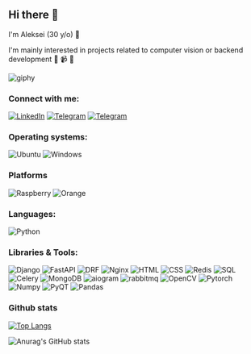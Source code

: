 ## Hi there 👋

I'm Aleksei (30 y/o) :monocle_face:

I'm mainly interested in projects related to computer vision or backend development :snake: :video_camera: :floppy_disk:
 
![giphy](https://media.giphy.com/media/l0Iy9iqThC2ueLTkA/giphy.gif)


### Connect with me:
<a href="https://www.linkedin.com/in/alekseiartamonov/">
<img alt="LinkedIn" src="https://img.shields.io/badge/LinkedIn-0077B5?style=for-the-badge&logo=linkedin&logoColor=white"></a>
<a href="https://t.me/Lefanatedememes">
<img alt="Telegram" src="https://img.shields.io/badge/Telegram-2CA5E0?style=for-the-badge&logo=telegram&logoColor=white"></a>
<a href="mailto:alexis.artamonov@gmail.com">
<img alt="Telegram" src="https://img.shields.io/badge/Gmail-D14836?style=for-the-badge&logo=gmail&logoColor=white"></a>

### Operating systems:
<img alt="Ubuntu" src="https://img.shields.io/badge/Ubuntu-E95420?style=for-the-badge&logo=ubuntu&logoColor=white"> <img alt="Windows" src="https://img.shields.io/badge/Windows-0078D6?style=for-the-badge&logo=windows&logoColor=white">

### Platforms
<img alt="Raspberry" src="https://img.shields.io/badge/Raspberry%20Pi-A22846?style=for-the-badge&logo=Raspberry%20Pi&logoColor=white"> <img alt="Orange" src="https://img.shields.io/badge/Orange%20Pi-2?style=for-the-badge&logo=Orange&logoColor=white">

### Languages:
<img alt="Python" src="https://img.shields.io/badge/Python-3776AB?style=for-the-badge&logo=python&logoColor=white">

### Libraries & Tools:
<img alt="Django" src="https://img.shields.io/badge/django-%23092E20.svg?style=for-the-badge&logo=django&logoColor=white"> <img alt="FastAPI" src="https://img.shields.io/badge/FastAPI-005571?style=for-the-badge&logo=fastapi"> <img alt="DRF" src="https://img.shields.io/badge/DJANGO-REST-ff1709?style=for-the-badge&logo=django&logoColor=white&color=ff1709&labelColor=gray"> <img alt="Nginx" src="https://img.shields.io/badge/Nginx-009639?style=for-the-badge&logo=nginx&logoColor=white"> <img alt="HTML" src="https://img.shields.io/badge/html5-%23E34F26.svg?style=for-the-badge&logo=html5&logoColor=white"> <img alt="CSS" src="https://img.shields.io/badge/css3-%231572B6.svg?style=for-the-badge&logo=css3&logoColor=white"> <img alt="Redis" src="https://img.shields.io/badge/redis-%23DD0031.svg?style=for-the-badge&logo=redis&logoColor=white"> <img alt="SQL" src="https://img.shields.io/badge/mysql-%2300f.svg?style=for-the-badge&logo=mysql&logoColor=white"> <img alt="Celery" src="https://img.shields.io/badge/celery-aC878.svg?style=for-the-badge&logo=celery&logoColor=white"> <img alt="MongoDB" src="https://img.shields.io/badge/MongoDB-4EA94B?style=for-the-badge&logo=mongodb&logoColor=white"> <img alt="aiogram" src="https://img.shields.io/badge/Aiogram-2CA5E0?style=for-the-badge&logo=telegram&logoColor=white"> <img alt="rabbitmq" src="https://img.shields.io/badge/rabbitmq-%23FF6600.svg?&style=for-the-badge&logo=rabbitmq&logoColor=white"> <img alt="OpenCV" src="https://img.shields.io/badge/opencv-%23white.svg?style=for-the-badge&logo=opencv&logoColor=white"> <img alt="Pytorch" src="https://img.shields.io/badge/PyTorch-%23EE4C2C.svg?style=for-the-badge&logo=PyTorch&logoColor=white"> <img alt="Numpy" src="https://img.shields.io/badge/numpy-%23013243.svg?style=for-the-badge&logo=numpy&logoColor=white"> <img alt="PyQT" src="https://img.shields.io/badge/Qt-%23217346.svg?style=for-the-badge&logo=Qt&logoColor=white"> <img alt="Pandas" src="https://img.shields.io/badge/pandas-%23150458.svg?style=for-the-badge&logo=pandas&logoColor=white">   

### Github stats
[![Top Langs](https://github-readme-stats-sigma-five.vercel.app/api/top-langs/?username=viva-fidel&layout=compact)](https://github.com/viva-fidel/github-readme-stats) 
  
![Anurag's GitHub stats](https://github-readme-stats-sigma-five.vercel.app/api?username=viva-fidel&show_icons=true&theme=radical)  
